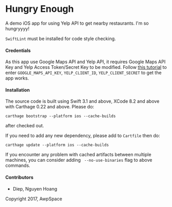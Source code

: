 # Hungry Enough

A demo iOS app for using Yelp API to get nearby restaurants. I'm so hungryyyy!

`SwiftLint` must be installed for code style checking.

#### Credentials ####

As this app use Google Maps API and Yelp API, it requires Google Maps API Key and Yelp Access Token/Secret Key to be modified. Follow [this tutorial](https://stackoverflow.com/questions/17393053/where-to-set-environment-variables-for-app) to enter `GOOGLE_MAPS_API_KEY`, `YELP_CLIENT_ID`, `YELP_CLIENT_SECRET` to get the app works.

#### Installation ####

The source code is built using Swift 3.1 and above, XCode 8.2 and above with Carthage 0.22 and above. Please do:
```
carthage bootstrap --platform ios --cache-builds
```

after checked out.

If you need to add any new dependency, please add to `Cartfile` then do:
```
carthage update --platform ios --cache-builds
```

If you encounter any problem with cached artifacts between multiple machines, you can consider adding ` --no-use-binaries` flag to above commands.

#### Contributors ####

* Diep, Nguyen Hoang

Copyright 2017, AwpSpace
